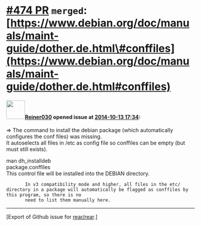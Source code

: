 [\#474 PR](https://github.com/rear/rear/pull/474) `merged`: [https://www.debian.org/doc/manuals/maint-guide/dother.de.html\#conffiles](https://www.debian.org/doc/manuals/maint-guide/dother.de.html#conffiles)
===============================================================================================================================================================================================================

#### <img src="https://avatars.githubusercontent.com/u/29528?v=4" width="50">[Reiner030](https://github.com/Reiner030) opened issue at [2014-10-13 17:34](https://github.com/rear/rear/pull/474):

=&gt; The command to install the debian package (which automatically
configures the conf files) was missing.  
It autoselects all files in /etc as config file so conffiles can be
empty (but must still exists).

man dh\_installdeb  
package.conffiles  
This control file will be installed into the DEBIAN directory.

           In v3 compatibility mode and higher, all files in the etc/ directory in a package will automatically be flagged as conffiles by this program, so there is no
           need to list them manually here.

------------------------------------------------------------------------

\[Export of Github issue for
[rear/rear](https://github.com/rear/rear).\]
